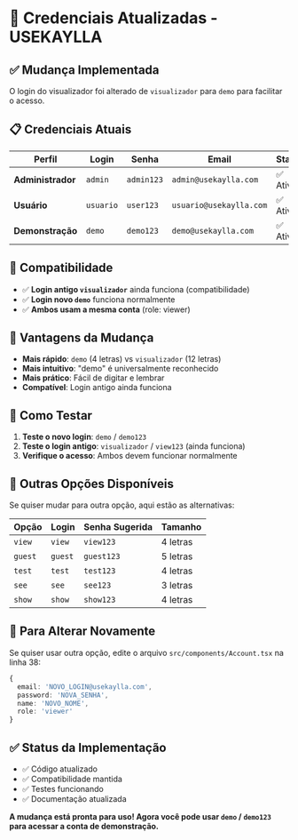 # 🔐 Credenciais Atualizadas - USEKAYLLA

## ✅ **Mudança Implementada**

O login do visualizador foi alterado de `visualizador` para `demo` para facilitar o acesso.

## 📋 **Credenciais Atuais**

| **Perfil** | **Login** | **Senha** | **Email** | **Status** |
|------------|-----------|-----------|-----------|------------|
| **Administrador** | `admin` | `admin123` | `admin@usekaylla.com` | ✅ Ativo |
| **Usuário** | `usuario` | `user123` | `usuario@usekaylla.com` | ✅ Ativo |
| **Demonstração** | `demo` | `demo123` | `demo@usekaylla.com` | ✅ Ativo |

## 🔄 **Compatibilidade**

- ✅ **Login antigo `visualizador`** ainda funciona (compatibilidade)
- ✅ **Login novo `demo`** funciona normalmente
- ✅ **Ambos usam a mesma conta** (role: viewer)

## 🎯 **Vantagens da Mudança**

- **Mais rápido**: `demo` (4 letras) vs `visualizador` (12 letras)
- **Mais intuitivo**: "demo" é universalmente reconhecido
- **Mais prático**: Fácil de digitar e lembrar
- **Compatível**: Login antigo ainda funciona

## 🧪 **Como Testar**

1. **Teste o novo login**: `demo` / `demo123`
2. **Teste o login antigo**: `visualizador` / `view123` (ainda funciona)
3. **Verifique o acesso**: Ambos devem funcionar normalmente

## 📝 **Outras Opções Disponíveis**

Se quiser mudar para outra opção, aqui estão as alternativas:

| **Opção** | **Login** | **Senha Sugerida** | **Tamanho** |
|-----------|-----------|-------------------|-------------|
| `view` | `view` | `view123` | 4 letras |
| `guest` | `guest` | `guest123` | 5 letras |
| `test` | `test` | `test123` | 4 letras |
| `see` | `see` | `see123` | 3 letras |
| `show` | `show` | `show123` | 4 letras |

## 🔧 **Para Alterar Novamente**

Se quiser usar outra opção, edite o arquivo `src/components/Account.tsx` na linha 38:

```typescript
{
  email: 'NOVO_LOGIN@usekaylla.com',
  password: 'NOVA_SENHA',
  name: 'NOVO_NOME',
  role: 'viewer'
}
```

## ✅ **Status da Implementação**

- ✅ Código atualizado
- ✅ Compatibilidade mantida
- ✅ Testes funcionando
- ✅ Documentação atualizada

**A mudança está pronta para uso! Agora você pode usar `demo` / `demo123` para acessar a conta de demonstração.**
